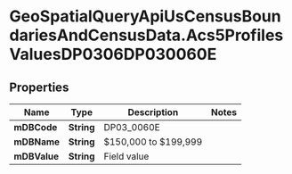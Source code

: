 # GeoSpatialQueryApiUsCensusBoundariesAndCensusData.Acs5ProfilesValuesDP0306DP030060E

## Properties

Name | Type | Description | Notes
------------ | ------------- | ------------- | -------------
**mDBCode** | **String** | DP03_0060E | 
**mDBName** | **String** | $150,000 to $199,999 | 
**mDBValue** | **String** | Field value | 


